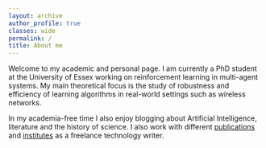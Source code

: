 ```yaml
---
layout: archive
author_profile: true
classes: wide
permalink: /
title: About me
---
```


Welcome to my academic and personal page. I am currently a PhD student at the University of Essex working on reinforcement learning in multi-agent systems. My main theoretical focus is the study of robustness and efficiency of learning algorithms in real-world settings such as wireless networks.

In my academia-free time I also enjoy blogging about Artificial Intelligence, literature and the history of science. I also work with different [publications](https://medium.com/applied-data-science)  and [institutes](https://cognitivemarketinginstitute.de/en/blog-en/) as a freelance technology writer.
